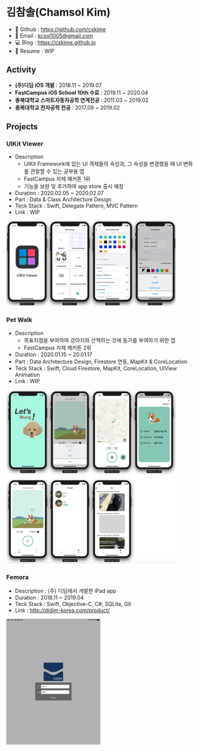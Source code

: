# 김참솔(Chamsol Kim)

- 🐙 Github : https://github.com/cskime
- 📧 Email : kcsol1005@gmail.com
- 💻 Blog : https://cskime.github.io
- 📝 Resume : WIP

## Activity

- **(주)디딤 iOS 개발** : 2018.11 ~ 2019.07
- **FastCampus iOS School 10th 수료** : 2019.11 ~ 2020.04
- **충북대학교 스마트자동차공학 연계전공** : 2011.03 ~ 2019.02
- **충북대학교 전자공학 전공** : 2017.09 ~ 2019.02

## Projects

### UIKit Viewer

- Description
  - UIKit Framework에 있는 UI 객체들의 속성과, 그 속성을 변경했을 때 UI 변화를 관찰할 수 있는 공부용 앱
  - FastCampus 자체 해커톤 1위
  - 기능을 보완 및 추가하여 app store 출시 예정
- Duration : 2020.02.05 ~ 2020.02.07
- Part : Data & Class Architecture Design
- Teck Stack : Swift, Delegate Pattern, MVC Pattern
- Link : WIP

<img src="images/UIKitViewer-description.png" alt="Page Description" width="90%">

### Pet Walk

- Description
  - 목표지점을 부여하여 강아지와 산책하는 것에 동기를 부여하기 위한 앱
  - FastCampus 자체 해커톤 2위
- Duration : 2020.01.15 ~ 20.01.17
- Part : Data Architecture Design, Firestore 연동, MapKit & CoreLocation
- Teck Stack : Swift, Cloud Firestore, MapKit, CoreLocation, UIView Animation
- Link : WIP

<img src="images/PetWalk-description.png" alt="Page Description" width="90%">

### Femora

- Description : (주) 디딤에서 개발한 iPad app
- Duration : 2018.11 ~ 2019.04
- Teck Stack : Swift, Objective-C, C#, SQLite, Git
- Link : http://didim-korea.com/product/

<img src="images/Femora-description.png" alt="Page Description" width="50%">

